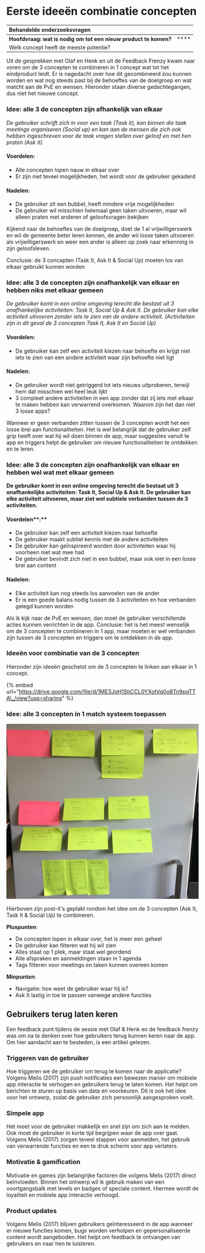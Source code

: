 # Eerste ideeën combinatie concepten

| Behandelde onderzoeksvragen |  |
| :--- | :--- |
| **Hoofdvraag: wat is nodig om tot een nieuw product te komen?** | \*\*\*\* |
| Welk concept heeft de meeste potentie? |  |

Uit de gesprekken met Olaf en Henk en uit de Feedback Frenzy kwam naar voren om de 3 concepten te combineren in 1 concept wat tot het eindproduct leidt. Er is nagedacht over hoe dit gecombineerd zou kunnen worden en wat nog steeds past bij de behoeftes van de doelgroep en wat matcht aan de PvE en wensen. Hieronder staan diverse gedachtegangen, dus niet het nieuwe concept.

### Idee: alle 3 de concepten zijn afhankelijk van elkaar

_De gebruiker schrijft zich in voor een taak \(Task it\), kan binnen die taak meetings organiseren \(Social up\) en kan aan de mensen die zich ook hebben ingeschreven voor de taak vragen stellen over geloof en met hen praten \(Ask it\)._

#### Voordelen:

* Alle concepten lopen nauw in elkaar over
* Er zijn niet teveel mogelijkheden, het wordt voor de gebruiker gekaderd 

#### Nadelen:

* De gebruiker zit een bubbel, heeft mindere vrije mogelijkheden
* De gebruiker wil misschien helemaal geen taken uitvoeren, maar wil alleen praten met anderen of geloofsvragen bekijken

Kijkend naar de behoeftes van de doelgroep, doet de 1 al vrijwilligerswerk en wil de gemeente beter leren kennen, de ander wil losse taken uitvoeren als vrijwilligerswerk en weer een ander is alleen op zoek naar erkenning in zijn geloofsleven. 

Conclusie: de 3 concepten \(Task It, Ask It & Social Up\) moeten los van elkaar gebruikt kunnen worden

### **Idee: alle 3 de concepten zijn onafhankelijk van elkaar en hebben niks met elkaar gemeen**

_De gebruiker komt in een online omgeving terecht die bestaat uit 3 onafhankelijke activiteiten: Task It, Social Up & Ask It. De gebruiker kan elke activiteit uitvoeren zonder iets te zien van de andere activiteit. \(Activiteiten zijn in dit geval de 3 concepten Task It, Ask It en Social Up\)_

#### Voordelen:

* De gebruiker kan zelf een activiteit kiezen naar behoefte en krijgt niet iets te zien van een andere activiteit waar zijn behoefte niet ligt

#### Nadelen:

* De gebruiker wordt niet getriggerd tot iets nieuws uitproberen, terwijl hem dat misschien wel heel leuk lijkt
* 3 compleet andere activiteiten in een app zonder dat zij iets met elkaar te maken hebben kan verwarrend overkomen. Waarom zijn het dan niet 3 losse apps?

Wanneer er geen verbanden zitten tussen de 3 concepten wordt het een losse brei aan functionaliteiten. Het is wel belangrijk dat de gebruiker zelf grip heeft over wat hij wil doen binnen de app, maar suggesties vanuit te app en triggers helpt de gebruiker om nieuwe functionaliteiten te ontdekken en te leren.

### **Idee: alle 3 de concepten zijn onafhankelijk van elkaar en hebben wel wat met elkaar gemeen**

**De gebruiker komt in een online omgeving terecht die bestaat uit 3 onafhankelijke activiteiten: Task It, Social Up & Ask It. De gebruiker kan elke activiteit uitvoeren, maar ziet wel subtiele verbanden tussen de 3 activiteiten.** 

#### Voordelen**:**

* De gebruiker kan zelf een activiteit kiezen naar behoefte
* De gebruiker maakt subtiel kennis met de andere activiteiten
* De gebruiker kan geïnspireerd worden door activiteiten waar hij voorheen niet wat mee had
* De gebruiker bevindt zich niet in een bubbel, maar ook niet in een losse brei aan content

#### Nadelen:

* Elke activiteit kan nog steeds los aanvoelen van de ander
* Er is een goede balans nodig tussen de 3 activiteiten en hoe verbanden gelegd kunnen worden

Als ik kijk naar de PvE en wensen, dan moet de gebruiker verschillende acties kunnen verrichten in de app.  Conclusie: het is het meest wenselijk om de 3 concepten te combineren in 1 app, maar moeten er wel verbanden  zijn tussen de 3 concepten en triggers om te ontdekken in de app.

### Ideeën voor combinatie van de 3 concepten

Hieronder zijn ideeën geschetst om de 3 concepten te linken aan elkaar in 1 concept.

{% embed url="https://drive.google.com/file/d/1ME3JqH1StjCCL0YXotVq0o8Tn9pqTTA\_/view?usp=sharing" %}

### Idee: alle 3 concepten in 1 match systeem toepassen

![3 concepten in 1 match systeem](../../.gitbook/assets/idee.jpg)

Hierboven zijn post-it's geplakt rondom het idee om de 3 concepten \(Ask It, Task It & Social Up\) te combineren. 

**Pluspunten**:

* De concepten lopen in elkaar over, het is meer een geheel
* De gebruiker kan filteren wat hij wil zien
* Alles staat op 1 plek, maar staat wel geordend
* Alle afspraken en aanmeldingen staan in 1 agenda 
* Tags filteren voor meetings en taken kunnen overeen komen

**Minpunten**:

* Navigatie: hoe weet de gebruiker waar hij is?
* Ask It lastig in toe te passen vanwege andere functies

## Gebruikers terug laten keren

Een feedback punt tijdens de sessie met Olaf & Henk en de feedback frenzy was om na te denken over hoe gebruikers terug kunnen keren naar de app. Om hier aandacht aan te besteden, is een artikel gelezen.

### Triggeren van de gebruiker

Hoe triggeren we de gebruiker om terug te komen naar de applicatie? Volgens Melis \(2017\) zijn push notificaties een bewezen manier om mobiele app interactie te verhogen en gebruikers terug te laten komen. Het helpt om berichten te sturen op basis van data en voorkeuren. Dit is ook het idee voor het ontwerp, zodat de gebruiker zich persoonlijk aangesproken voelt. 

### Simpele app

Het moet voor de gebruiker makkelijk en snel zijn om zich aan te melden. Ook moet de gebruiker in korte tijd begrijpen waar de app over gaat. Volgens Melis \(2017\) zorgen teveel stappen voor aanmelden, het gebruik van verwarrende functies en een te druk scherm voor app verlaters. 

### Motivatie & gamification

Motivatie en games zijn belangrijke factoren die volgens Melis \(2017\) direct beïnvloeden. Binnen het ontwerp wil ik gebruik maken van een voortgangsbalk met levels en badges of speciale content. Hiermee wordt de loyaliteit en mobiele app interactie verhoogd. 

### Product updates

Volgens Melis \(2017\) blijven gebruikers geïnteresseerd in de app wanneer er nieuwe functies komen, bugs worden verholpen en gepersonaliseerde content wordt aangeboden. Het helpt om feedback te ontvangen van gebruikers en naar hen te luisteren.

